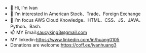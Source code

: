 - 👋 Hi, I’m Ivan
- 👀 I’m interested in American Stock、Trade、Foreign Exchange
- 🌱 I’m focus AWS Cloud Knowledge、HTML、CSS、JS、JAVA、Python、Bash.
- 📫 MY Email:saucyking3@gmail.com
- MY linkedin:https://www.linkedin.com/in/huang0105
- Donations are welcome:https://coff.ee/ivanhuang3
